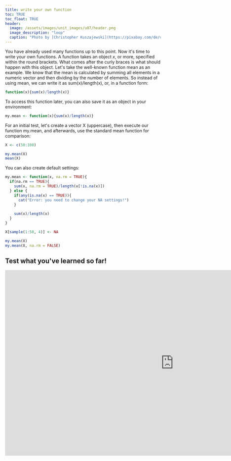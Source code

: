 ```yaml
---
title: write your own function
toc: TRUE
toc_float: TRUE
header:
  image: /assets/images/unit_images/u07/header.png
  image_description: "loop"
  caption: "Photo by [Christopher Kuszajewski](https://pixabay.com/de/users/kuszapro-369349/?utm_source=link-attribution&amp;utm_medium=referral&amp;utm_campaign=image&amp;utm_content=583537) [from Pixabay](https://pixabay.com/de/?utm_source=link-attribution&amp;utm_medium=referral&amp;utm_campaign=image&amp;utm_content=583537)"
---
```


You have already used many functions up to this point. Now it's time to write your own functions. A function takes an object *x*, or more, specified within the round brackets. What comes after the curly braces is what should happen with this object. Let's take the well-known function mean as an example. We know that the mean is calculated by summing all elements in a numeric vector and then dividing by the number of elements. So instead of using mean, we can write it as sum(x)/length(x), or, in a function form:

```r
function(x){sum(x)/length(x)}
```
To access this function later, you can also save it as an object in your environment:

```r
my.mean <- function(x){sum(x)/length(x)}
```

For an initial test, let's create a vector X (uppercase), then execute our function my.mean, and afterwards, use the standard mean function for comparison:

```r
X <- c(50:100)

my.mean(X)
mean(X)
```

You can also create default settings:

```r
my.mean <- function(x, na.rm = TRUE){
  if(na.rm == TRUE){
    sum(x, na.rm = TRUE)/length(x[!is.na(x)])
  } else {
    if(any(is.na(x) == TRUE)){
      cat("Error: you need to change your NA settings!")
    }
    
    sum(x)/length(x)
  }
}

X[sample(1:50, 4)] <- NA

my.mean(X)
my.mean(X, na.rm = FALSE)
```


## Test what you've learned so far!

<iframe src="https://geomoer.github.io/moer-h5p-content/h5p-standalone-1.3.x/demo/base-r-unit07-functions.html" width="1090" height="600" frameborder="0" allowfullscreen="allowfullscreen" allow="geolocation *; microphone *; camera *; midi *; encrypted-media *"> </iframe><script src="https://h5p.org/sites/all/modules/h5p/library/js/h5p-resizer.js" charset="UTF-8"></script> 
